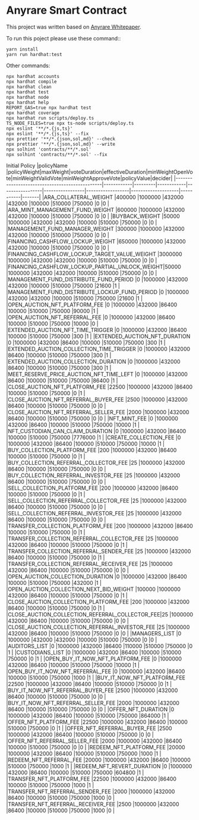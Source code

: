 # Anyrare Smart Contract

This project was written based on [Anyrare Whitepaper](https://github.com/anyrare/whitepaper).

To run this poject please use these command::

```
yarn install
yarn run hardhat:test
```

Other commands:
```shell
npx hardhat accounts
npx hardhat compile
npx hardhat clean
npx hardhat test
npx hardhat node
npx hardhat help
REPORT_GAS=true npx hardhat test
npx hardhat coverage
npx hardhat run scripts/deploy.ts
TS_NODE_FILES=true npx ts-node scripts/deploy.ts
npx eslint '**/*.{js,ts}'
npx eslint '**/*.{js,ts}' --fix
npx prettier '**/*.{json,sol,md}' --check
npx prettier '**/*.{json,sol,md}' --write
npx solhint 'contracts/**/*.sol'
npx solhint 'contracts/**/*.sol' --fix
```

Initial Policy
|policyName                                     |policyWeight|maxWeight|voteDuration|effectiveDuration|minWeightOpenVote|minWeightValidVote|minWeightApproveVote|policyValue|decider|
|-----------------------------------------------|------------|---------|------------|-----------------|-----------------|------------------|--------------------|-----------|-------|
|ARA_COLLATERAL_WEIGHT                          |400000      |1000000  |432000      |432000           |100000           |510000            |750000              |0          |0      |
|ARA_MINT_MANAGEMENT_FUND_WEIGHT                |600000      |1000000  |432000      |432000           |100000           |510000            |750000              |0          |0      |
|BUYBACK_WEIGHT                                 |50000       |1000000  |432000      |432000           |100000           |510000            |750000              |0          |0      |
|MANAGEMENT_FUND_MANAGER_WEIGHT                 |300000      |1000000  |432000      |432000           |100000           |510000            |750000              |0          |0      |
|FINANCING_CASHFLOW_LOCKUP_WEIGHT               |650000      |1000000  |432000      |432000           |100000           |510000            |750000              |0          |0      |
|FINANCING_CASHFLOW_LOCKUP_TARGET_VALUE_WEIGHT  |3000000     |1000000  |432000      |432000           |100000           |510000            |750000              |0          |0      |
|FINANCING_CASHFLOW_LOCKUP_PARTIAL_UNLOCK_WEIGHT|50000       |1000000  |432000      |432000           |100000           |510000            |750000              |0          |0      |
|MANAGEMENT_FUND_DISTRIBUTE_FUND_PERIOD         |0           |1000000  |432000      |432000           |100000           |510000            |750000              |21600      |1      |
|MANAGEMENT_FUND_DISTRIBUTE_LOCKUP_FUND_PERIOD  |0           |1000000  |432000      |432000           |100000           |510000            |750000              |21600      |1      |
|OPEN_AUCTION_NFT_PLATFORM_FEE                  |0           |1000000  |432000      |86400            |100000           |510000            |750000              |90000      |1      |
|OPEN_AUCTION_NFT_REFERRAL_FEE                  |0           |1000000  |432000      |86400            |100000           |510000            |750000              |10000      |0      |
|EXTENDED_AUCTION_NFT_TIME_TRIGGER              |0           |1000000  |432000      |86400            |100000           |510000            |750000              |300        |1      |
|EXTENDED_AUCTION_NFT_DURATION                  |0           |1000000  |432000      |86400            |100000           |510000            |750000              |300        |1      |
|EXTENDED_AUCTION_COLLECTION_TIME_TRIGGER       |0           |1000000  |432000      |86400            |100000           |510000            |750000              |300        |1      |
|EXTENDED_AUCTION_COLLECTION_DURATION           |0           |1000000  |432000      |86400            |100000           |510000            |750000              |300        |1      |
|MEET_RESERVE_PRICE_AUCTION_NFT_TIME_LEFT       |0           |1000000  |432000      |86400            |100000           |510000            |750000              |86400      |1      |
|CLOSE_AUCTION_NFT_PLATFORM_FEE                 |22500       |1000000  |432000      |86400            |100000           |510000            |750000              |0          |1      |
|CLOSE_AUCTION_NFT_REFERRAL_BUYER_FEE           |2500        |1000000  |432000      |86400            |100000           |510000            |750000              |0          |0      |
|CLOSE_AUCTION_NFT_REFERRAL_SELLER_FEE          |2000        |1000000  |432000      |86400            |100000           |510000            |750000              |0          |0      |
|NFT_MINT_FEE                                   |0           |1000000  |432000      |86400            |100000           |510000            |750000              |10000      |1      |
|NFT_CUSTODIAN_CAN_CLAIM_DURATION               |0           |1000000  |432000      |86400            |100000           |510000            |750000              |7776000    |1      |
|CREATE_COLLECTION_FEE                          |0           |1000000  |432000      |86400            |100000           |510000            |750000              |10000      |1      |
|BUY_COLLECTION_PLATFORM_FEE                    |200         |1000000  |432000      |86400            |100000           |510000            |750000              |0          |1      |
|BUY_COLLECTION_REFERRAL_COLLECTOR_FEE          |25          |1000000  |432000      |86400            |100000           |510000            |750000              |0          |0      |
|BUY_COLLECTION_REFERRAL_INVESTOR_FEE           |25          |1000000  |432000      |86400            |100000           |510000            |750000              |0          |0      |
|SELL_COLLECTION_PLATFORM_FEE                   |200         |1000000  |432000      |86400            |100000           |510000            |750000              |0          |1      |
|SELL_COLLECTION_REFERRAL_COLLECTOR_FEE         |25          |1000000  |432000      |86400            |100000           |510000            |750000              |0          |0      |
|SELL_COLLECTION_REFERRAL_INVESTOR_FEE          |25          |1000000  |432000      |86400            |100000           |510000            |750000              |0          |0      |
|TRANSFER_COLLECTION_PLATFORM_FEE               |200         |1000000  |432000      |86400            |100000           |510000            |750000              |0          |1      |
|TRANSFER_COLLECTION_REFERRAL_COLLECTOR_FEE     |25          |1000000  |432000      |86400            |100000           |510000            |750000              |0          |1      |
|TRANSFER_COLLECTION_REFERRAL_SENDER_FEE        |25          |1000000  |432000      |86400            |100000           |510000            |750000              |0          |1      |
|TRANSFER_COLLECTION_REFERRAL_RECEIVER_FEE      |25          |1000000  |432000      |86400            |100000           |510000            |750000              |0          |0      |
|OPEN_AUCTION_COLLECTION_DURATION               |0           |1000000  |432000      |86400            |100000           |510000            |750000              |432000     |1      |
|OPEN_AUCTION_COLLECTION_NEXT_BID_WEIGHT        |100000      |1000000  |432000      |86400            |100000           |510000            |750000              |0          |1      |
|CLOSE_AUCTION_COLLECTION_PLATFORM_FEE          |200         |1000000  |432000      |86400            |100000           |510000            |750000              |0          |1      |
|CLOSE_AUCTION_COLLECTION_REFERRAL_COLLECTOR_FEE|25          |1000000  |432000      |86400            |100000           |510000            |750000              |0          |0      |
|CLOSE_AUCTION_COLLECTION_REFERRAL_INVESTOR_FEE |25          |1000000  |432000      |86400            |100000           |510000            |750000              |0          |0      |
|MANAGERS_LIST                                  |0           |1000000  |432000      |432000           |100000           |510000            |750000              |0          |0      |
|AUDITORS_LIST                                  |0           |1000000  |432000      |86400            |110000           |510000            |750000              |0          |1      |
|CUSTODIANS_LIST                                |0           |1000000  |432000      |86400            |100000           |510000            |750000              |0          |1      |
|OPEN_BUY_IT_NOW_NFT_PLATFORM_FEE               |0           |1000000  |432000      |86400            |100000           |510000            |750000              |10000      |1      |
|OPEN_BUY_IT_NOW_NFT_REFERRAL_FEE               |0           |1000000  |432000      |86400            |100000           |510000            |750000              |1000       |1      |
|BUY_IT_NOW_NFT_PLATFORM_FEE                    |22500       |1000000  |432000      |86400            |100000           |510000            |750000              |0          |1      |
|BUY_IT_NOW_NFT_REFERRAL_BUYER_FEE              |2500        |1000000  |432000      |86400            |100000           |510000            |750000              |0          |0      |
|BUY_IT_NOW_NFT_REFERRAL_SELLER_FEE             |2000        |1000000  |432000      |86400            |100000           |510000            |750000              |0          |0      |
|OFFER_NFT_DURATION                             |0           |1000000  |432000      |86400            |100000           |510000            |750000              |864000     |1      |
|OFFER_NFT_PLATFORM_FEE                         |22500       |1000000  |432000      |86400            |100000           |510000            |750000              |0          |1      |
|OFFER_NFT_REFERRAL_BUYER_FEE                   |2500        |1000000  |432000      |86400            |100000           |510000            |750000              |0          |0      |
|OFFER_NFT_REFERRAL_SELLER_FEE                  |2000        |1000000  |432000      |86400            |100000           |510000            |750000              |0          |0      |
|REDEEM_NFT_PLATFORM_FEE                        |20000       |1000000  |432000      |86400            |100000           |510000            |750000              |1000       |1      |
|REDEEM_NFT_REFERRAL_FEE                        |20000       |1000000  |432000      |86400            |100000           |510000            |750000              |1000       |1      |
|REDEEM_NFT_REVERT_DURATION                     |0           |1000000  |432000      |86400            |100000           |510000            |750000              |604800     |1      |
|TRANSFER_NFT_PLATFORM_FEE                      |22500       |1000000  |432000      |86400            |100000           |510000            |750000              |1000       |1      |
|TRANSFER_NFT_REFERRAL_SENDER_FEE               |2000        |1000000  |432000      |86400            |100000           |510000            |750000              |1000       |0      |
|TRANSFER_NFT_REFERRAL_RECEIVER_FEE             |2500        |1000000  |432000      |86400            |100000           |510000            |750000              |1000       |0      |
